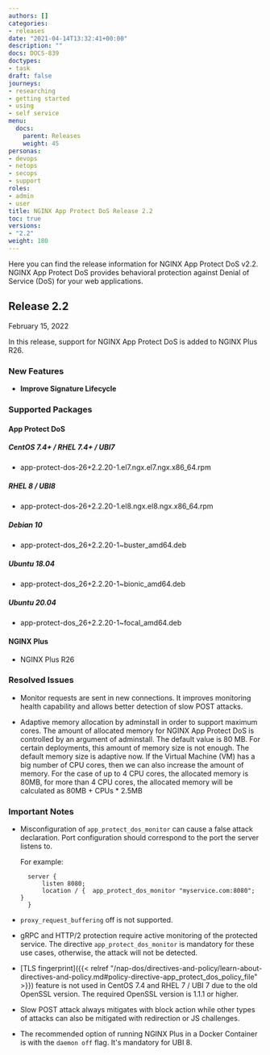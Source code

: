 ```yaml
---
authors: []
categories:
- releases
date: "2021-04-14T13:32:41+00:00"
description: ""
docs: DOCS-839
doctypes:
- task
draft: false
journeys:
- researching
- getting started
- using
- self service
menu:
  docs:
    parent: Releases
    weight: 45
personas:
- devops
- netops
- secops
- support
roles:
- admin
- user
title: NGINX App Protect DoS Release 2.2
toc: true
versions:
- "2.2"
weight: 180
---
```


Here you can find the release information for NGINX App Protect DoS v2.2. NGINX App Protect DoS provides behavioral protection against Denial of Service (DoS) for your web applications. 

## Release 2.2

February 15, 2022

In this release, support for NGINX App Protect DoS is added to NGINX Plus R26.

### New Features

- **Improve Signature Lifecycle**

### Supported Packages

#### App Protect DoS

##### CentOS 7.4+ / RHEL 7.4+ / UBI7

- app-protect-dos-26+2.2.20-1.el7.ngx.el7.ngx.x86_64.rpm

##### RHEL 8 / UBI8

- app-protect-dos-26+2.2.20-1.el8.ngx.el8.ngx.x86_64.rpm

##### Debian 10

- app-protect-dos_26+2.2.20-1~buster_amd64.deb

##### Ubuntu 18.04

- app-protect-dos_26+2.2.20-1~bionic_amd64.deb

##### Ubuntu 20.04

- app-protect-dos_26+2.2.20-1~focal_amd64.deb

#### NGINX Plus

- NGINX Plus R26

### Resolved Issues

- Monitor requests are sent in new connections. It improves monitoring health capability and allows better detection of slow POST attacks.

- Adaptive memory allocation by adminstall in order to support maximum cores.
  The amount of allocated memory for NGINX App Protect DoS is controlled by an argument of adminstall. 
  The default value is 80 MB. For certain deployments, this amount of memory size is not enough.  The default memory size is adaptive now. If the Virtual Machine (VM) has a big number of CPU cores, then we can also increase the amount of memory. For the case of up to 4 CPU cores, the allocated memory is 80MB, for more than 4 CPU cores, the allocated memory will be calculated as 80MB + CPUs * 2.5MB


### Important Notes

- Misconfiguration of `app_protect_dos_monitor` can cause a false attack declaration. Port configuration should correspond to the port the server listens to.

    For example:

        server {
            listen 8080;
            location / {  app_protect_dos_monitor "myservice.com:8080";  }
        }
- `proxy_request_buffering` off is not supported.

- gRPC and HTTP/2 protection require active monitoring of the protected service. The directive `app_protect_dos_monitor` is mandatory for these use cases, otherwise, the attack will not be detected.

- [TLS fingerprint]({{< relref "/nap-dos/directives-and-policy/learn-about-directives-and-policy.md#policy-directive-app_protect_dos_policy_file" >}}) feature is not used in CentOS 7.4 and RHEL 7 / UBI 7 due to the old OpenSSL version. The required OpenSSL version is 1.1.1 or higher.

- Slow POST attack always mitigates with block action while other types of attacks can also be mitigated with redirection or JS challenges.

- The recommended option of running NGINX Plus in a Docker Container is with the `daemon off` flag. It's mandatory for UBI 8.
